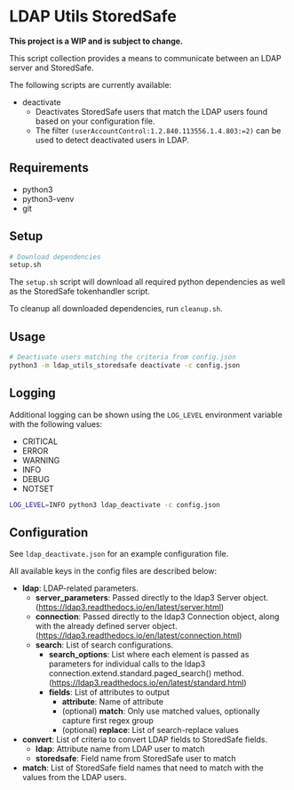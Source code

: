 # LDAP Utils StoredSafe

**This project is a WIP and is subject to change.**

This script collection provides a means to communicate between an LDAP server and StoredSafe.

The following scripts are currently available:

- deactivate
  - Deactivates StoredSafe users that match the LDAP users found based on your configuration file.
  - The filter `(userAccountControl:1.2.840.113556.1.4.803:=2)` can be used to detect deactivated users in LDAP.

## Requirements

- python3
- python3-venv
- git

## Setup

```bash
# Download dependencies
setup.sh
```

The `setup.sh` script will download all required python dependencies as well as the StoredSafe tokenhandler script.

To cleanup all downloaded dependencies, run `cleanup.sh`.

## Usage

```bash
# Deactivate users matching the criteria from config.json
python3 -m ldap_utils_storedsafe deactivate -c config.json
```

## Logging

Additional logging can be shown using the `LOG_LEVEL` environment variable with the following values:

- CRITICAL
- ERROR
- WARNING
- INFO
- DEBUG
- NOTSET

```bash
LOG_LEVEL=INFO python3 ldap_deactivate -c config.json
```

## Configuration

See `ldap_deactivate.json` for an example configuration file.

All available keys in the config files are described below:

- **ldap**: LDAP-related parameters.
  - **server_parameters**: Passed directly to the ldap3 Server object.
    (https://ldap3.readthedocs.io/en/latest/server.html)
  - **connection**: Passed directly to the ldap3 Connection object,
    along with the already defined server object.
    (https://ldap3.readthedocs.io/en/latest/connection.html)
  - **search**: List of search configurations.
    - **search_options**: List where each element is passed as parameters for individual calls to the
      ldap3 connection.extend.standard.paged_search() method.
      (https://ldap3.readthedocs.io/en/latest/standard.html)
    - **fields**: List of attributes to output
      - **attribute**: Name of attribute
      - (optional) **match**: Only use matched values, optionally capture first regex group
      - (optional) **replace**: List of search-replace values
- **convert**: List of criteria to convert LDAP fields to StoredSafe fields.
  - **ldap**: Attribute name from LDAP user to match
  - **storedsafe**: Field name from StoredSafe user to match
- **match**: List of StoredSafe field names that need to match with the values from the LDAP users.
